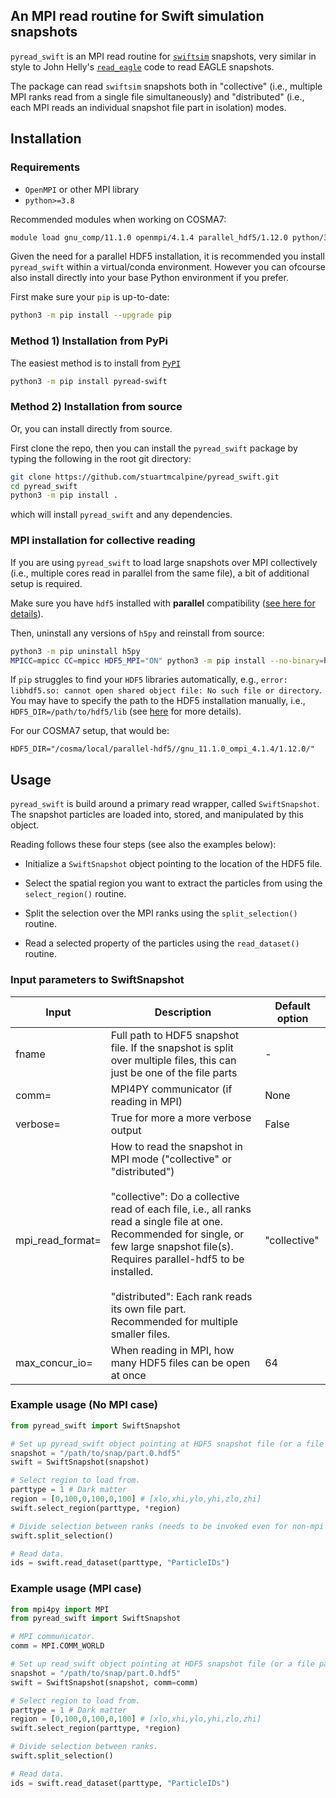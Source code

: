 ## An MPI read routine for Swift simulation snapshots

``pyread_swift`` is an MPI read routine for [``swiftsim``](https://github.com/SWIFTSIM/swiftsim) snapshots, very similar in style to John Helly's [``read_eagle``](https://gitlab.cosma.dur.ac.uk/jch/Read_Eagle) code to read EAGLE snapshots.

The package can read ``swiftsim`` snapshots both in "collective" (i.e., multiple MPI ranks read from a single file simultaneously) and "distributed" (i.e., each MPI reads an individual snapshot file part in isolation) modes. 

## Installation

### Requirements

* `OpenMPI` or other MPI library
* `python>=3.8`

Recommended modules when working on COSMA7:

```bash
module load gnu_comp/11.1.0 openmpi/4.1.4 parallel_hdf5/1.12.0 python/3.9.1-C7
```

Given the need for a parallel HDF5 installation, it is recommended you install ``pyread_swift`` within a virtual/conda environment. However you can ofcourse also install directly into your base Python environment if you prefer.

First make sure your `pip` is up-to-date:

```bash
python3 -m pip install --upgrade pip
```

### Method 1) Installation from PyPi

The easiest method is to install from [``PyPI``](https://pypi.org/project/pyread-swift/)

```bash
python3 -m pip install pyread-swift
```

### Method 2) Installation from source

Or, you can install directly from source.

First clone the repo, then you can install the `pyread_swift` package by typing the following in
the root git directory: 

```bash
git clone https://github.com/stuartmcalpine/pyread_swift.git
cd pyread_swift
python3 -m pip install .
```

which will install `pyread_swift` and any dependencies.

### MPI installation for collective reading

If you are using `pyread_swift` to load large snapshots over MPI collectively
(i.e., multiple cores read in parallel from the same file), a bit of additional
setup is required.

Make sure you have `hdf5` installed with **parallel** compatibility ([see here for details](https://docs.h5py.org/en/stable/mpi.html)).

Then, uninstall any versions of `h5py` and reinstall from source:

```bash
python3 -m pip uninstall h5py
MPICC=mpicc CC=mpicc HDF5_MPI="ON" python3 -m pip install --no-binary=h5py h5py
```

If `pip` struggles to find your `HDF5` libraries automatically, e.g., `error: libhdf5.so: cannot open shared object file: No such file or directory`. You may have to specify the path to the HDF5 installation manually, i.e., `HDF5_DIR=/path/to/hdf5/lib` (see [here](https://docs.h5py.org/en/stable/build.html#building-against-parallel-hdf5) for more details).

For our COSMA7 setup, that would be:

`HDF5_DIR="/cosma/local/parallel-hdf5//gnu_11.1.0_ompi_4.1.4/1.12.0/"`

## Usage

``pyread_swift`` is build around a primary read wrapper, called ``SwiftSnapshot``. The snapshot particles are loaded into, stored, and manipulated by this object.

Reading follows these four steps (see also the examples below):

* Initialize a ``SwiftSnapshot`` object pointing to the location of the HDF5 file.

* Select the spatial region you want to extract the particles from using the ``select_region()`` routine.

* Split the selection over the MPI ranks using the ``split_selection()`` routine.

* Read a selected property of the particles using the ``read_dataset()`` routine.

### Input parameters to SwiftSnapshot

| Input | Description | Default option |
| ----- | ----------- | --------- |
| fname | Full path to HDF5 snapshot file. If the snapshot is split over multiple files, this can just be one of the file parts | - |
| comm= | MPI4PY communicator (if reading in MPI) | None |
| verbose= | True for more a more verbose output | False |
| mpi_read_format= | How to read the snapshot in MPI mode ("collective" or "distributed") <br><br>"collective": Do a collective read of each file, i.e., all ranks read a single file at one. Recommended for single, or few large snapshot file(s). Requires parallel-hdf5 to be installed. <br><br>"distributed": Each rank reads its own file part. Recommended for multiple smaller files. | "collective" |
| max_concur_io= | When reading in MPI, how many HDF5 files can be open at once | 64 |

### Example usage (No MPI case)

```python
from pyread_swift import SwiftSnapshot

# Set up pyread_swift object pointing at HDF5 snapshot file (or a file part). 
snapshot = "/path/to/snap/part.0.hdf5"
swift = SwiftSnapshot(snapshot)

# Select region to load from.
parttype = 1 # Dark matter
region = [0,100,0,100,0,100] # [xlo,xhi,ylo,yhi,zlo,zhi]
swift.select_region(parttype, *region)

# Divide selection between ranks (needs to be invoked even for non-mpi case).
swift.split_selection()

# Read data.
ids = swift.read_dataset(parttype, "ParticleIDs")
```

### Example usage (MPI case)

```python
from mpi4py import MPI
from pyread_swift import SwiftSnapshot

# MPI communicator.
comm = MPI.COMM_WORLD

# Set up read_swift object pointing at HDF5 snapshot file (or a file part). 
snapshot = "/path/to/snap/part.0.hdf5"
swift = SwiftSnapshot(snapshot, comm=comm)

# Select region to load from.
parttype = 1 # Dark matter
region = [0,100,0,100,0,100] # [xlo,xhi,ylo,yhi,zlo,zhi]
swift.select_region(parttype, *region)

# Divide selection between ranks.
swift.split_selection()

# Read data.
ids = swift.read_dataset(parttype, "ParticleIDs")
```


